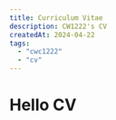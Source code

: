 ```yaml
---
title: Curriculum Vitae
description: CW1222's CV
createdAt: 2024-04-22
tags:
  - "cwc1222"
  - "cv"
---
```


# Hello CV